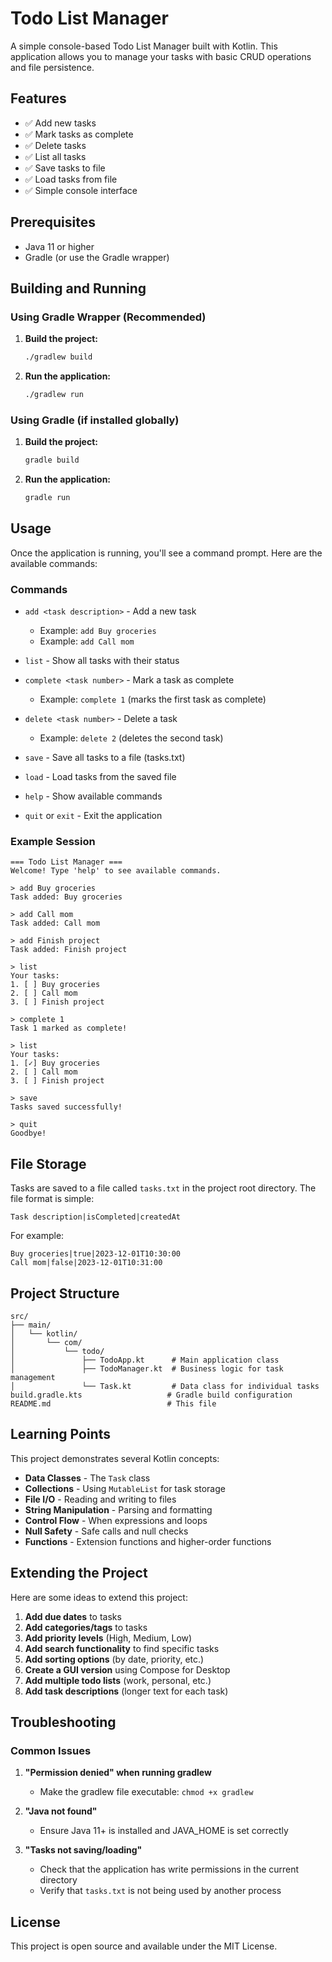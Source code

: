 # Todo List Manager

A simple console-based Todo List Manager built with Kotlin. This application allows you to manage your tasks with basic CRUD operations and file persistence.

## Features

- ✅ Add new tasks
- ✅ Mark tasks as complete
- ✅ Delete tasks
- ✅ List all tasks
- ✅ Save tasks to file
- ✅ Load tasks from file
- ✅ Simple console interface

## Prerequisites

- Java 11 or higher
- Gradle (or use the Gradle wrapper)

## Building and Running

### Using Gradle Wrapper (Recommended)

1. **Build the project:**
   ```bash
   ./gradlew build
   ```

2. **Run the application:**
   ```bash
   ./gradlew run
   ```

### Using Gradle (if installed globally)

1. **Build the project:**
   ```bash
   gradle build
   ```

2. **Run the application:**
   ```bash
   gradle run
   ```

## Usage

Once the application is running, you'll see a command prompt. Here are the available commands:

### Commands

- `add <task description>` - Add a new task
  - Example: `add Buy groceries`
  - Example: `add Call mom`

- `list` - Show all tasks with their status

- `complete <task number>` - Mark a task as complete
  - Example: `complete 1` (marks the first task as complete)

- `delete <task number>` - Delete a task
  - Example: `delete 2` (deletes the second task)

- `save` - Save all tasks to a file (tasks.txt)

- `load` - Load tasks from the saved file

- `help` - Show available commands

- `quit` or `exit` - Exit the application

### Example Session

```
=== Todo List Manager ===
Welcome! Type 'help' to see available commands.

> add Buy groceries
Task added: Buy groceries

> add Call mom
Task added: Call mom

> add Finish project
Task added: Finish project

> list
Your tasks:
1. [ ] Buy groceries
2. [ ] Call mom
3. [ ] Finish project

> complete 1
Task 1 marked as complete!

> list
Your tasks:
1. [✓] Buy groceries
2. [ ] Call mom
3. [ ] Finish project

> save
Tasks saved successfully!

> quit
Goodbye!
```

## File Storage

Tasks are saved to a file called `tasks.txt` in the project root directory. The file format is simple:

```
Task description|isCompleted|createdAt
```

For example:
```
Buy groceries|true|2023-12-01T10:30:00
Call mom|false|2023-12-01T10:31:00
```

## Project Structure

```
src/
├── main/
│   └── kotlin/
│       └── com/
│           └── todo/
│               ├── TodoApp.kt      # Main application class
│               ├── TodoManager.kt  # Business logic for task management
│               └── Task.kt         # Data class for individual tasks
build.gradle.kts                   # Gradle build configuration
README.md                          # This file
```

## Learning Points

This project demonstrates several Kotlin concepts:

- **Data Classes** - The `Task` class
- **Collections** - Using `MutableList` for task storage
- **File I/O** - Reading and writing to files
- **String Manipulation** - Parsing and formatting
- **Control Flow** - When expressions and loops
- **Null Safety** - Safe calls and null checks
- **Functions** - Extension functions and higher-order functions

## Extending the Project

Here are some ideas to extend this project:

1. **Add due dates** to tasks
2. **Add categories/tags** to tasks
3. **Add priority levels** (High, Medium, Low)
4. **Add search functionality** to find specific tasks
5. **Add sorting options** (by date, priority, etc.)
6. **Create a GUI version** using Compose for Desktop
7. **Add multiple todo lists** (work, personal, etc.)
8. **Add task descriptions** (longer text for each task)

## Troubleshooting

### Common Issues

1. **"Permission denied" when running gradlew**
   - Make the gradlew file executable: `chmod +x gradlew`

2. **"Java not found"**
   - Ensure Java 11+ is installed and JAVA_HOME is set correctly

3. **"Tasks not saving/loading"**
   - Check that the application has write permissions in the current directory
   - Verify that `tasks.txt` is not being used by another process

## License

This project is open source and available under the MIT License. 
